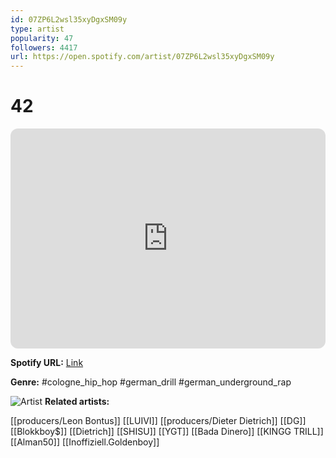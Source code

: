 ```yaml
---
id: 07ZP6L2wsl35xyDgxSM09y
type: artist
popularity: 47
followers: 4417
url: https://open.spotify.com/artist/07ZP6L2wsl35xyDgxSM09y
---
```

# 42

<iframe style="border-radius:12px" src="https://open.spotify.com/embed/artist/07ZP6L2wsl35xyDgxSM09y" width="100%" height="352" frameBorder="0" allowfullscreen="" allow="autoplay; clipboard-write; encrypted-media; fullscreen; picture-in-picture" loading="lazy"></iframe>

**Spotify URL:** [Link](https://open.spotify.com/artist/07ZP6L2wsl35xyDgxSM09y)

**Genre:**  #cologne_hip_hop #german_drill #german_underground_rap

![Artist](https://i.scdn.co/image/ab6761610000e5eb02f9c5562dd8f94a21352ba2)
**Related artists:**

[[producers/Leon Bontus]]
[[LUIVI]]
[[producers/Dieter Dietrich]]
[[DG]]
[[Blokkboy$]]
[[Dietrich]]
[[SHISU]]
[[YGT]]
[[Bada Dinero]]
[[KINGG TRILL]]
[[Alman50]]
[[Inoffiziell.Goldenboy]]
